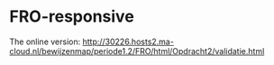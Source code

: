 # FRO-responsive
The online version: http://30226.hosts2.ma-cloud.nl/bewijzenmap/periode1.2/FRO/html/Opdracht2/validatie.html
